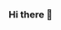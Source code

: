 ### Hi there 👋

<!--
**naveenb29/naveenb29** is a ✨ _special_ ✨ repository because its `README.md` (this file) appears on your GitHub profile.

Here are some ideas to get you started:

- 🔭 I’m currently working on terraform.
- 🌱 I’m currently learning golang.
- 👯 I’m looking to collaborate on ...
- 🤔 I’m looking for help with ...
- 💬 Ask me about ...
- 📫 How to reach me: naveenb29@gmail.com
- 😄 Pronouns: ...
- ⚡ Fun fact: ...
-->
